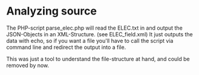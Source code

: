 # Analyzing source
The PHP-script parse_elec.php will read the ELEC.txt in and output the JSON-Objects in an XML-Structure. (see ELEC_field.xml)
It just outputs the data with echo, so if you want a file you'll have to call the script via command line and redirect the output into a file.

This was just a tool to understand the file-structure at hand, and could be removed by now.